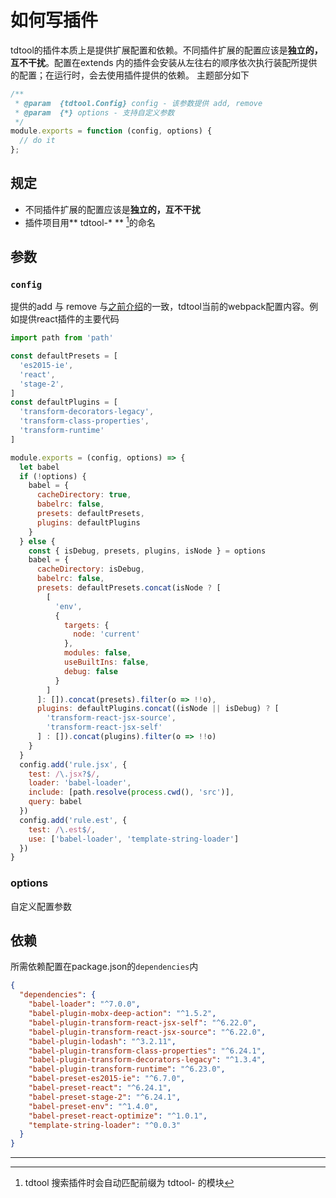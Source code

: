 # 如何写插件

tdtool的插件本质上是提供扩展配置和依赖。不同插件扩展的配置应该是**独立的，互不干扰**。配置在extends 内的插件会安装从左往右的顺序依次执行装配所提供的配置；在运行时，会去使用插件提供的依赖。
主题部分如下
```js
/**
 * @param  {tdtool.Config} config - 该参数提供 add, remove
 * @param  {*} options - 支持自定义参数
 */
module.exports = function (config, options) {
  // do it
};
```

## 规定
* 不同插件扩展的配置应该是**独立的，互不干扰**
* 插件项目用** tdtool-* ** [^1]的命名

## 参数
### `config`
提供的add 与 remove 与[之前介绍](/use/api.md)的一致，tdtool当前的webpack配置内容。例如提供react插件的主要代码
```js
import path from 'path'

const defaultPresets = [
  'es2015-ie',
  'react',
  'stage-2',
]
const defaultPlugins = [
  'transform-decorators-legacy',
  'transform-class-properties',
  'transform-runtime'
]

module.exports = (config, options) => {
  let babel
  if (!options) {
    babel = {
      cacheDirectory: true,
      babelrc: false,
      presets: defaultPresets,
      plugins: defaultPlugins
    }
  } else {
    const { isDebug, presets, plugins, isNode } = options
    babel = {
      cacheDirectory: isDebug,
      babelrc: false,
      presets: defaultPresets.concat(isNode ? [
        [
          'env',
          {
            targets: {
              node: 'current'
            },
            modules: false,
            useBuiltIns: false,
            debug: false
          }
        ]
      ]: []).concat(presets).filter(o => !!o),
      plugins: defaultPlugins.concat((isNode || isDebug) ? [
        'transform-react-jsx-source',
        'transform-react-jsx-self'
      ] : []).concat(plugins).filter(o => !!o)
    }
  }
  config.add('rule.jsx', {
    test: /\.jsx?$/,
    loader: 'babel-loader',
    include: [path.resolve(process.cwd(), 'src')],
    query: babel
  })
  config.add('rule.est', {
    test: /\.est$/,
    use: ['babel-loader', 'template-string-loader']
  })
}
```
### options
自定义配置参数

## 依赖
所需依赖配置在package.json的`dependencies`内
```json
{
  "dependencies": {
    "babel-loader": "^7.0.0",
    "babel-plugin-mobx-deep-action": "^1.5.2",
    "babel-plugin-transform-react-jsx-self": "^6.22.0",
    "babel-plugin-transform-react-jsx-source": "^6.22.0",
    "babel-plugin-lodash": "^3.2.11",
    "babel-plugin-transform-class-properties": "^6.24.1",
    "babel-plugin-transform-decorators-legacy": "^1.3.4",
    "babel-plugin-transform-runtime": "^6.23.0",
    "babel-preset-es2015-ie": "^6.7.0",
    "babel-preset-react": "^6.24.1",
    "babel-preset-stage-2": "^6.24.1",
    "babel-preset-env": "^1.4.0",
    "babel-preset-react-optimize": "^1.0.1",
    "template-string-loader": "^0.0.3"
  }
}
```

-------------
[^1]: tdtool 搜索插件时会自动匹配前缀为 tdtool- 的模块
